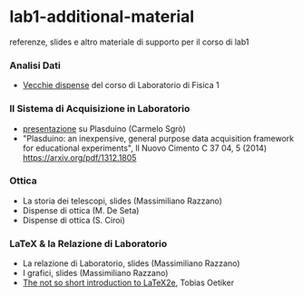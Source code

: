 # lab1-additional-material
referenze, slides e altro materiale di supporto per il corso di lab1

### Analisi Dati
- [Vecchie dispense](https://github.com/unipi-physics-labs/lab1-additional-material/old_analisi_dati.pdf) del corso di Laboratorio di Fisica 1

### Il Sistema di Acquisizione in Laboratorio
- [presentazione](https://github.com/unipi-physics-labs/lab1-additional-material/plasduino_seminario.pdf) su Plasduino (Carmelo Sgrò) 
- "Plasduino: an inexpensive, general purpose data acquisition framework for educational experiments", Il Nuovo Cimento C 37 04, 5 (2014) https://arxiv.org/pdf/1312.1805

### Ottica
- La storia dei telescopi, slides (Massimiliano Razzano)
- Dispense di ottica (M. De Seta)
- Dispense di ottica (S. Ciroi)

### LaTeX & la Relazione di Laboratorio
- La relazione di Laboratorio, slides (Massimiliano Razzano)
- I grafici, slides (Massimiliano Razzano)
- [The not so short introduction to LaTeX2e](https://tobi.oetiker.ch/lshort/lshort.pdf), Tobias Oetiker